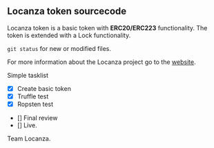 ## Locanza token sourcecode

Locanza token is a basic token with **ERC20/ERC223** functionality.
The token is extended with a Lock functionality.

`git status` for new or modified files.

For more information about the  Locanza project go to the [website](https://www.locanza.org).

Simple tasklist

- [x] Create basic token
- [x] Truffle test
- [x] Ropsten test
- [] Final review
- [] Live.

Team Locanza.
